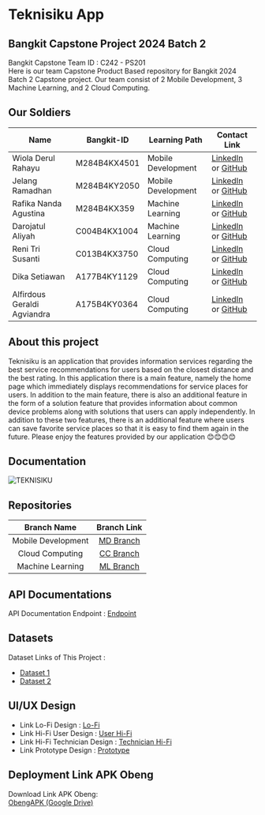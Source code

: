 # Teknisiku App
## Bangkit Capstone Project 2024 Batch 2

Bangkit Capstone Team ID : C242 - PS201 <br>
Here is our team Capstone Product Based repository for Bangkit 2024 Batch 2 Capstone project. Our team consist of 2 Mobile Development, 3 Machine Learning, and 2 Cloud Computing.

## Our Soldiers

| Name                        |   Bangkit-ID  |    Learning Path  |          Contact Link             |
|-----------------------------|---------------|-------------------|-----------------------------------|
| Wiola Derul Rahayu          | M284B4KX4501  | Mobile Development| [LinkedIn](#) or [GitHub](#)      |
| Jelang Ramadhan             | M284B4KY2050  | Mobile Development| [LinkedIn](#) or [GitHub](#)      |
| Rafika Nanda Agustina       | M284B4KX359   | Machine Learning  | [LinkedIn](#) or [GitHub](#)      |
| Darojatul Aliyah            | C004B4KX1004  | Machine Learning  | [LinkedIn](#) or [GitHub](#)      |
| Reni Tri Susanti            | C013B4KX3750  | Cloud Computing   | [LinkedIn](#) or [GitHub](#)      |
| Dika Setiawan               | A177B4KY1129  | Cloud Computing   | [LinkedIn](#) or [GitHub](#)      |
| Alfirdous Geraldi Agviandra | A175B4KY0364  | Cloud Computing   | [LinkedIn](#) or [GitHub](#)      |


## About this project

Teknisiku is an application that provides information services regarding the best service recommendations for users based on the closest distance and the best rating. In this application there is a main feature, namely the home page which immediately displays recommendations for service places for users. In addition to the main feature, there is also an additional feature in the form of a solution feature that provides information about common device problems along with solutions that users can apply independently. In addition to these two features, there is an additional feature where users can save favorite service places so that it is easy to find them again in the future. Please enjoy the features provided by our application 😊😊😊😊

## Documentation

![TEKNISIKU](https://storage.googleapis.com/foto-tempat-service/logo/Logo.png)<br>

## Repositories

|    Branch Name     |                                      Branch Link                                         |
| :----------------: | :--------------------------------------------------------------------------------------: |
| Mobile Development | [MD Branch](#) |
|  Cloud Computing   | [CC Branch](#) |
|  Machine Learning  | [ML Branch](#) |

## API Documentations

API Documentation Endpoint : [Endpoint](#)

## Datasets

Dataset Links of This Project :

- [Dataset 1](#)
- [Dataset 2](#)

## UI/UX Design

- Link Lo-Fi Design : [Lo-Fi](#)
- Link Hi-Fi User Design : [User Hi-Fi](#)
- Link Hi-Fi Technician Design : [Technician Hi-Fi](#)
- Link Prototype Design : [Prototype](#)

## Deployment Link APK Obeng

Download Link APK Obeng:<br>
[ObengAPK (Google Drive)](#)
